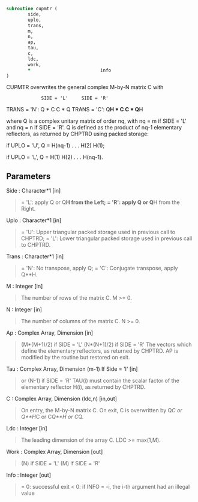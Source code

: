 ```fortran
subroutine cupmtr (
		side,
		uplo,
		trans,
		m,
		n,
		ap,
		tau,
		c,
		ldc,
		work,
		*                          info
)
```

 CUPMTR overwrites the general complex M-by-N matrix C with

                 SIDE = 'L'     SIDE = 'R'
 TRANS = 'N':      Q * C          C * Q
 TRANS = 'C':      Q**H * C       C * Q**H

 where Q is a complex unitary matrix of order nq, with nq = m if
 SIDE = 'L' and nq = n if SIDE = 'R'. Q is defined as the product of
 nq-1 elementary reflectors, as returned by CHPTRD using packed
 storage:

 if UPLO = 'U', Q = H(nq-1) . . . H(2) H(1);

 if UPLO = 'L', Q = H(1) H(2) . . . H(nq-1).

## Parameters
Side : Character*1 [in]
> = 'L': apply Q or Q**H from the Left;
> = 'R': apply Q or Q**H from the Right.

Uplo : Character*1 [in]
> = 'U': Upper triangular packed storage used in previous
> call to CHPTRD;
> = 'L': Lower triangular packed storage used in previous
> call to CHPTRD.

Trans : Character*1 [in]
> = 'N':  No transpose, apply Q;
> = 'C':  Conjugate transpose, apply Q**H.

M : Integer [in]
> The number of rows of the matrix C. M >= 0.

N : Integer [in]
> The number of columns of the matrix C. N >= 0.

Ap : Complex Array, Dimension [in]
> (M*(M+1)/2) if SIDE = 'L'
> (N*(N+1)/2) if SIDE = 'R'
> The vectors which define the elementary reflectors, as
> returned by CHPTRD.  AP is modified by the routine but
> restored on exit.

Tau : Complex Array, Dimension (m-1) If Side = 'l' [in]
> or (N-1) if SIDE = 'R'
> TAU(i) must contain the scalar factor of the elementary
> reflector H(i), as returned by CHPTRD.

C : Complex Array, Dimension (ldc,n) [in,out]
> On entry, the M-by-N matrix C.
> On exit, C is overwritten by Q*C or Q**H*C or C*Q**H or C*Q.

Ldc : Integer [in]
> The leading dimension of the array C. LDC >= max(1,M).

Work : Complex Array, Dimension [out]
> (N) if SIDE = 'L'
> (M) if SIDE = 'R'

Info : Integer [out]
> = 0:  successful exit
> < 0:  if INFO = -i, the i-th argument had an illegal value

